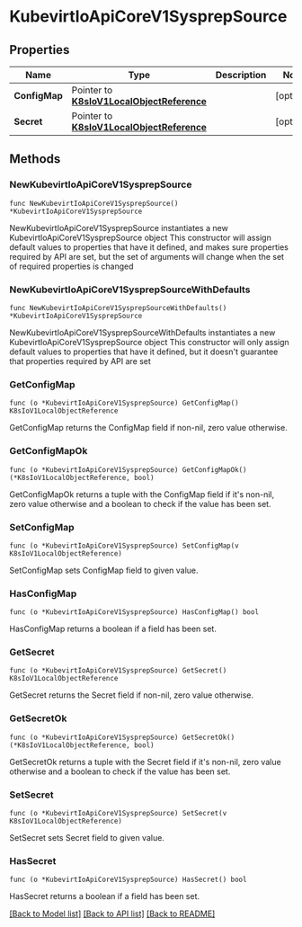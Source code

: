 # KubevirtIoApiCoreV1SysprepSource

## Properties

Name | Type | Description | Notes
------------ | ------------- | ------------- | -------------
**ConfigMap** | Pointer to [**K8sIoV1LocalObjectReference**](K8sIoV1LocalObjectReference.md) |  | [optional] 
**Secret** | Pointer to [**K8sIoV1LocalObjectReference**](K8sIoV1LocalObjectReference.md) |  | [optional] 

## Methods

### NewKubevirtIoApiCoreV1SysprepSource

`func NewKubevirtIoApiCoreV1SysprepSource() *KubevirtIoApiCoreV1SysprepSource`

NewKubevirtIoApiCoreV1SysprepSource instantiates a new KubevirtIoApiCoreV1SysprepSource object
This constructor will assign default values to properties that have it defined,
and makes sure properties required by API are set, but the set of arguments
will change when the set of required properties is changed

### NewKubevirtIoApiCoreV1SysprepSourceWithDefaults

`func NewKubevirtIoApiCoreV1SysprepSourceWithDefaults() *KubevirtIoApiCoreV1SysprepSource`

NewKubevirtIoApiCoreV1SysprepSourceWithDefaults instantiates a new KubevirtIoApiCoreV1SysprepSource object
This constructor will only assign default values to properties that have it defined,
but it doesn't guarantee that properties required by API are set

### GetConfigMap

`func (o *KubevirtIoApiCoreV1SysprepSource) GetConfigMap() K8sIoV1LocalObjectReference`

GetConfigMap returns the ConfigMap field if non-nil, zero value otherwise.

### GetConfigMapOk

`func (o *KubevirtIoApiCoreV1SysprepSource) GetConfigMapOk() (*K8sIoV1LocalObjectReference, bool)`

GetConfigMapOk returns a tuple with the ConfigMap field if it's non-nil, zero value otherwise
and a boolean to check if the value has been set.

### SetConfigMap

`func (o *KubevirtIoApiCoreV1SysprepSource) SetConfigMap(v K8sIoV1LocalObjectReference)`

SetConfigMap sets ConfigMap field to given value.

### HasConfigMap

`func (o *KubevirtIoApiCoreV1SysprepSource) HasConfigMap() bool`

HasConfigMap returns a boolean if a field has been set.

### GetSecret

`func (o *KubevirtIoApiCoreV1SysprepSource) GetSecret() K8sIoV1LocalObjectReference`

GetSecret returns the Secret field if non-nil, zero value otherwise.

### GetSecretOk

`func (o *KubevirtIoApiCoreV1SysprepSource) GetSecretOk() (*K8sIoV1LocalObjectReference, bool)`

GetSecretOk returns a tuple with the Secret field if it's non-nil, zero value otherwise
and a boolean to check if the value has been set.

### SetSecret

`func (o *KubevirtIoApiCoreV1SysprepSource) SetSecret(v K8sIoV1LocalObjectReference)`

SetSecret sets Secret field to given value.

### HasSecret

`func (o *KubevirtIoApiCoreV1SysprepSource) HasSecret() bool`

HasSecret returns a boolean if a field has been set.


[[Back to Model list]](../README.md#documentation-for-models) [[Back to API list]](../README.md#documentation-for-api-endpoints) [[Back to README]](../README.md)


